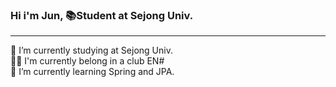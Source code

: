 <h3>Hi i'm Jun, 📚Student at Sejong Univ.</h3>
<hr/>
🏫 I’m currently studying at Sejong Univ.<br/>
🧑‍💻 I'm currently belong in a club EN#<br/>
📖 I’m currently learning Spring and JPA.
<!--
**iopp3423/iopp3423** is a ✨ _special_ ✨ repository because its `README.md` (this file) appears on your GitHub profile.

Here are some ideas to get you started:

- 🔭 I’m currently working on ...
- 🌱 I’m currently learning ...
- 👯 I’m looking to collaborate on ...
- 🤔 I’m looking for help with ...
- 💬 Ask me about ...
- 📫 How to reach me: ...
- 😄 Pronouns: ...
- ⚡ Fun fact: ...
-->
